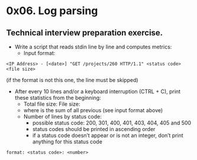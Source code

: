 # 0x06. Log parsing

## Technical interview preparation exercise.

* Write a script that reads stdin line by line and computes metrics:
   * Input format:
```
<IP Address> - [<date>] "GET /projects/260 HTTP/1.1" <status code> <file size>
```
(if the format is not this one, the line must be skipped)

   * After every 10 lines and/or a keyboard interruption (CTRL + C), print these statistics from the beginning:
      * Total file size: File size: <total size>
      * where <total size> is the sum of all previous <file size> (see input format above)
      * Number of lines by status code:
         * possible status code: 200, 301, 400, 401, 403, 404, 405 and 500
         * status codes should be printed in ascending order
         * if a status code doesn’t appear or is not an integer, don’t print anything for this status code
```
format: <status code>: <number>
```
